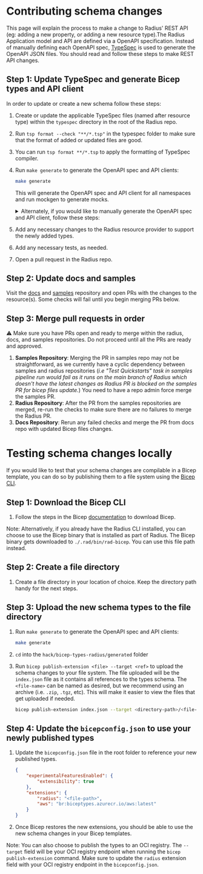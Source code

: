 # Contributing schema changes

This page will explain the process to make a change to Radius' REST API (eg: adding a new property, or adding a new resource type).The Radius Application model and API are defined via a OpenAPI specification. Instead of manually defining each OpenAPI spec, [TypeSpec](https://microsoft.github.io/typespec/) is used to generate the OpenAPI JSON files. You should read and follow these steps to make REST API changes.

## Step 1: Update TypeSpec and generate Bicep types and API client

In order to update or create a new schema follow these steps:

1. Create or update the applicable TypeSpec files (named after resource type) within the `typespec` directory in the root of the Radius repo.
1. Run `tsp format --check "**/*.tsp"` in the typespec folder to make sure that the format of added or updated files are good.
1. You can run `tsp format **/*.tsp` to apply the formatting of TypeSpec compiler.
1. Run `make generate` to generate the OpenAPI spec and API clients:

    ```bash
    make generate
    ```

    This will generate the OpenAPI spec and API client for all namespaces and run mockgen to generate mocks.
    <details>
    <summary>Alternately, if you would like to manually generate the OpenAPI spec and API client, follow these steps:</summary>

    1. Run the following command to generate the OpenAPI spec with the newly added changes

        ```bash
        npx tsp compile .
        ```

    1. Generate the client code by running autorest. For example, to generate the `Applications.Core` resources run:

        ```bash
        autorest pkg/corerp/api/README.md --tag=link-2023-10-01-preview
        ```

        The autotrest configuration file (_i.e README.md_) is generally found in `pkg/<NAMESPACE>/api/` directory and has details on which tag to use.
    </details>
1. Add any necessary changes to the Radius resource provider to support the newly added types.
1. Add any necessary tests, as needed.
1. Open a pull request in the Radius repo.

## Step 2: Update docs and samples

Visit the [docs](https://github.com/radius-project/docs/) and [samples](https://github.com/radius-project/samples/) repository and open PRs with the changes to the resource(s). Some checks will fail until you begin merging PRs below.

## Step 3: Merge pull requests in order

⚠️ Make sure you have PRs open and ready to merge within the radius, docs, and samples repositories. Do not proceed until all the PRs are ready and approved.

1. **Samples Repository**: Merging the PR in samples repo may not be straightforward, as we currently have a cyclic dependency between samples and radius repositories (_i.e "Test Quickstarts" task in samples pipeline run would fail as it runs on the main branch of Radius which doesn't have the latest changes as Radius PR is blocked on the samples PR for bicep files update._) You need to have a repo admin force merge the samples PR.
2. **Radius Repository**: After the PR from the samples repositories are merged, re-run the checks to make sure there are no failures to merge the Radius PR.
3. **Docs Repository**: Rerun any failed checks and merge the PR from docs repo with updated Bicep files changes.

# Testing schema changes locally

If you would like to test that your schema changes are compilable in a Bicep template, you can do so by publishing them to a file system using the [Bicep CLI](https://learn.microsoft.com/en-us/azure/azure-resource-manager/bicep/).

## Step 1: Download the Bicep CLI

1. Follow the steps in the Bicep [documentation](https://learn.microsoft.com/en-us/azure/azure-resource-manager/bicep/install) to download Bicep.

Note: Alternatively, if you already have the Radius CLI installed, you can choose to use the Bicep binary that is installed as part of Radius. The Bicep binary gets downloaded to `./.rad/bin/rad-bicep`. You can use this file path instead.

## Step 2: Create a file directory  

1. Create a file directory in your location of choice. Keep the directory path handy for the next steps.

## Step 3: Upload the new schema types to the file directory

1. Run `make generate` to generate the OpenAPI spec and API clients:

    ```bash
    make generate
    ```

1. `cd` into the `hack/bicep-types-radius/generated` folder
1. Run `bicep publish-extension <file> --target <ref>` to upload the schema changes to your file system. The file uploaded will be the `index.json` file as it contains all references to the types schema. The `<file-name>` can be named as desired, but we recommend using an archive (i.e. `.zip`, `.tgz`, etc). This will make it easier to view the files that get uploaded if needed.

    ```bash
    bicep publish-extension index.json --target <directory-path>/<file-name>
    ```

## Step 4: Update the `bicepconfig.json` to use your newly published types

1. Update the `bicepconfig.json` file in the root folder to reference your new published types.

    ```json
    {
        "experimentalFeaturesEnabled": {
            "extensibility": true
        },
        "extensions": {
            "radius": "<file-path>",
            "aws": "br:biceptypes.azurecr.io/aws:latest"
        }
    }
    ```

1. Once Bicep restores the new extensions, you should be able to use the new schema changes in your Bicep templates.

Note: You can also choose to publish the types to an OCI registry. The `--target` field will be your OCI registry endpoint when running the `bicep publish-extension` command. Make sure to update the `radius` extension field with your OCI registry endpoint in the `bicepconfig.json`.
